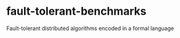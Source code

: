fault-tolerant-benchmarks
=========================

Fault-tolerant distributed algorithms encoded in a formal language
